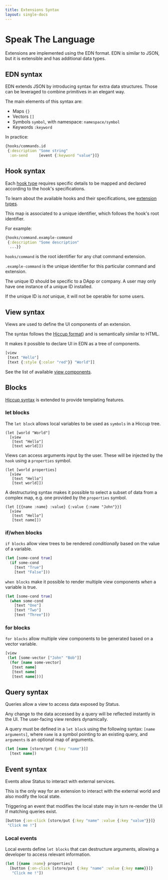 ```yaml
---
title: Extensions Syntax
layout: single-docs
---
```


# Speak The Language

Extensions are implemented using the EDN format. EDN is similar to JSON, but it is extensible and has additional data types.

## EDN syntax

EDN extends JSON by introducing syntax for extra data structures. Those can be leveraged to combine primitives in an elegant way.

The main elements of this syntax are:

* Maps     `{}`
* Vectors  `[]`
* Symbols  `symbol`, with namespace: `namespace/symbol`
* Keywords `:keyword`

In practice:

```clojure
{hooks/commands.id
 {:description "Some string"
  :on-send     [event {:keyword "value"}]}
```

## Hook syntax

Each [hook type](https://status.im/extensions/extension_types.html) requires specific details to be mapped and declared according to the hook's specifications. 

To learn about the available hooks and their specifications, see [extension types](https://status.im/extensions/extension_types.html).

This map is associated to a unique identifier, which follows the hook's root identifier.

For example:

```clojure
{hooks/command.example-command
 {:description "Some description"
  ...}}
```

`hooks/command` is the root identifier for any chat command extension.

`.example-command` is the unique identifier for this particular command and extension. 

The unique ID should be specific to a DApp or company. A user may only have one instance of a unique ID installed. 

If the unique ID is _not_ unique, it will not be operable for some users.

## View syntax

Views are used to define the UI components of an extension. 

The syntax follows the [Hiccup format](https://github.com/weavejester/hiccup/wiki/Syntax)) and is semantically similar to HTML. 

It makes it possible to declare UI in EDN as a tree of components.

```clojure
[view
 [text "Hello"]
 [text {:style {:color "red"}} "World"]]
```

See the list of available [view components](https://status.im/extensions/reference_views.html).

## Blocks

[Hiccup syntax](https://github.com/weavejester/hiccup/wiki/Syntax) is extended to provide templating features.

### let blocks

The `let block` allows local variables to be used as `symbols` in a Hiccup tree.

```
(let [world "World"]
  [view
   [text "Hello"]
   [text world]])
```

Views can access arguments input by the user. These will be injected by the `hook` using a `properties` symbol.

```
(let [world properties]
  [view
   [text "Hello"]
   [text world]])
```

A destructuring syntax makes it possible to select a subset of data from a complex map, e.g. one provided by the `properties` symbol.

```
(let [{{name :name} :value} {:value {:name "John"}}]
  [view
   [text "Hello"]
   [text name]])
```

### if/when blocks

`if blocks` allow view trees to be rendered _conditionally_ based on the value of a variable.

```clojure
(let [some-cond true]
  (if some-cond
    [text "True"]
    [text "False"]))
```

`when blocks` make it possible to render multiple view components _when_ a variable is true.

```clojure
(let [some-cond true]
  (when some-cond
    [text "One"]
    [text "Two"]
    [text "Three"]))
```

### for blocks

`for blocks` allow multiple view components to be generated based on a vector variable.

```clojure
[view
 (let [some-vector ["John" "Bob"]]
  (for [name some-vector]
   [text name]
   [text name]
   [text name]))]
```

## Query syntax

Queries allow a view to access data exposed by Status. 

Any change to the data accessed by a query will be reflected instantly in the UI. The user-facing view renders dynamically.

A query must be defined in a `let block` using the following syntax: `[name arguments]`, where `name` is a symbol pointing to an existing query, and `arguments` is an optional map of arguments.

```clojure
(let [name [store/get {:key "name"}]]
  [text name])
```

## Event syntax

Events allow Status to interact with external services. 

This is the only way for an extension to interact with the external world and also modify the local state. 

Triggering an event that modifies the local state may in turn re-render the UI if matching queries exist.

```clojure
[button {:on-click [store/put {:key "name" :value {:key "value"}}]}
 "Click me !"]
```

### Local events

Local events define `let blocks` that can destructure arguments, allowing a developer to access relevant information.

```clojure
(let [{name :name} properties]
  [button {:on-click [store/put {:key "name" :value {:key name}}]}
   "Click me !"])
```